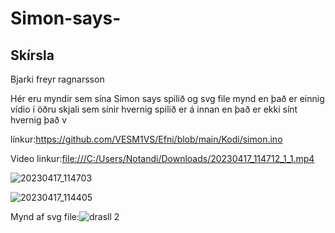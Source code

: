 # Simon-says-
## Skírsla
Bjarki freyr ragnarsson

Hér eru myndir sem sína Simon says spilið og svg file mynd en það er einnig vídio í öðru skjali sem sínir hvernig spilið er á innan en það er ekki sínt hvernig það v 

línkur:https://github.com/VESM1VS/Efni/blob/main/Kodi/simon.ino 

Video linkur:[file:///C:/Users/Notandi/Downloads/20230417_114712_1_1.mp4](https://www.youtube.com/shorts/eqxDUyDtONI) 

![20230417_114703](https://user-images.githubusercontent.com/130507297/232484199-2f858536-1023-428a-b7c5-e63a9fe58cdc.jpg)

![20230417_114405](https://user-images.githubusercontent.com/130507297/232484237-c34ce423-0503-4804-9f53-f0da9fac01bf.jpg)

Mynd af svg file:![drasll 2](https://user-images.githubusercontent.com/130507297/232481404-23e3a3e5-fdf1-4923-97d0-c8b8c481ceb2.svg)
